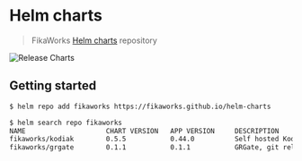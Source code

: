 Helm charts
===========

> FikaWorks [Helm charts](https://helm.sh) repository

![Release Charts](https://github.com/FikaWorks/helm-charts/workflows/Release%20Charts/badge.svg)

## Getting started

```bash
$ helm repo add fikaworks https://fikaworks.github.io/helm-charts

$ helm search repo fikaworks
NAME                    CHART VERSION   APP VERSION     DESCRIPTION
fikaworks/kodiak        0.5.5           0.44.0          Self hosted Kodiak
fikaworks/grgate        0.1.1           0.1.1           GRGate, git release gate utility
```
